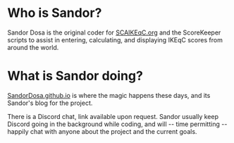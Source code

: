 # Who is Sandor?
Sandor Dosa is the original coder for [SCAIKEqC.org](http://scaikeqc.org) and the ScoreKeeper scripts to assist in entering, calculating, and displaying IKEqC scores from around the world.

# What is Sandor doing?
[SandorDosa.github.io](https://sandordosa.github.io/ikeqc/) is where the magic happens these days, and its Sandor's blog for the project.

There is a Discord chat, link available upon request.  Sandor usually keep Discord going in the background while coding, and will -- time permitting -- happily chat with anyone about the project and the current goals.
